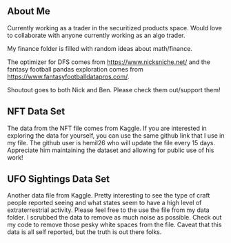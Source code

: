 ## About Me
Currently working as a trader in the securitized products space. 
Would love to collaborate with anyone currently working as an algo trader. 

My finance folder is filled with random ideas about math/finance.

The optimizer for DFS comes from https://www.nicksniche.net/ and the fantasy football pandas exploration comes from https://www.fantasyfootballdatapros.com/.

Shoutout goes to both Nick and Ben. Please check them out/support them!

## NFT Data Set
The data from the NFT file comes from Kaggle. If you are interested in exploring the data for yourself, you can use the same github link that I use in my file. The github user is hemil26 who will update the file every 15 days. Appreciate him maintaining the dataset and allowing for public use of his work!

## UFO Sightings Data Set
Another data file from Kaggle. Pretty interesting to see the type of craft people reported seeing and what states seem to have a high level of extraterrestrial activity. Please feel free to the use the file from my data folder. I scrubbed the data to remove as much noise as possible. Check out my code to remove those pesky white spaces from the file. Caveat that this data is all self reported, but the truth is out there folks.
